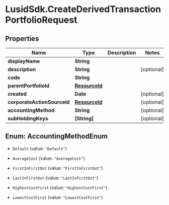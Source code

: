 # LusidSdk.CreateDerivedTransactionPortfolioRequest

## Properties
Name | Type | Description | Notes
------------ | ------------- | ------------- | -------------
**displayName** | **String** |  | 
**description** | **String** |  | [optional] 
**code** | **String** |  | 
**parentPortfolioId** | [**ResourceId**](ResourceId.md) |  | 
**created** | **Date** |  | [optional] 
**corporateActionSourceId** | [**ResourceId**](ResourceId.md) |  | [optional] 
**accountingMethod** | **String** |  | [optional] 
**subHoldingKeys** | **[String]** |  | [optional] 


<a name="AccountingMethodEnum"></a>
## Enum: AccountingMethodEnum


* `Default` (value: `"Default"`)

* `AverageCost` (value: `"AverageCost"`)

* `FirstInFirstOut` (value: `"FirstInFirstOut"`)

* `LastInFirstOut` (value: `"LastInFirstOut"`)

* `HighestCostFirst` (value: `"HighestCostFirst"`)

* `LowestCostFirst` (value: `"LowestCostFirst"`)




